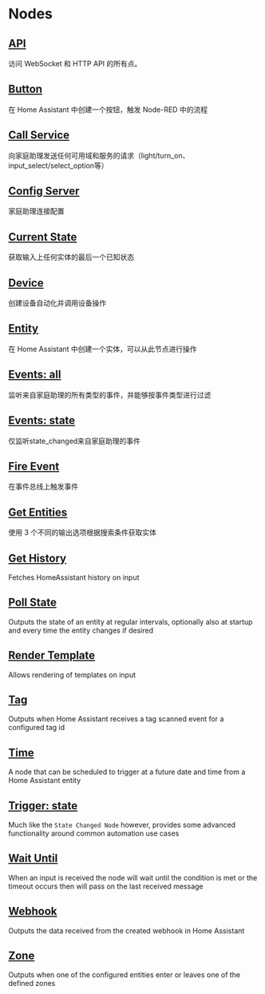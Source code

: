 # Nodes

## [API](./API.md)

访问 WebSocket 和 HTTP API 的所有点。

## [Button](./button.md)

在 Home Assistant 中创建一个按钮，触发 Node-RED 中的流程

## [Call Service](./call-service.md)

向家庭助理发送任何可用域和服务的请求（light/turn_on、input_select/select_option等）

## [Config Server](./config-server.md)

家庭助理连接配置

## [Current State](./current-state.md)

获取输入上任何实体的最后一个已知状态

## [Device](./device.md)

创建设备自动化并调用设备操作

## [Entity](./entity.md)

在 Home Assistant 中创建一个实体，可以从此节点进行操作

## [Events: all](./events-all.md)

监听来自家庭助理的所有类型的事件，并能够按事件类型进行过滤

## [Events: state](events-state.md)

仅监听state_changed来自家庭助理的事件

## [Fire Event](./fire-event.md)

在事件总线上触发事件

## [Get Entities](./get-entities.md)

使用 3 个不同的输出选项根据搜索条件获取实体

## [Get History](./get-history.md)

Fetches HomeAssistant history on input

## [Poll State](./poll-state.md)

Outputs the state of an entity at regular intervals, optionally also at startup
and every time the entity changes if desired

## [Render Template](./render-template.md)

Allows rendering of templates on input

## [Tag](./tag.md)

Outputs when Home Assistant receives a tag scanned event for a configured tag id

## [Time](./time.md)

A node that can be scheduled to trigger at a future date and time from a Home Assistant entity

## [Trigger: state](./trigger-state.md)

Much like the `State Changed Node` however, provides some advanced functionality around common automation use cases

## [Wait Until](./wait-until.md)

When an input is received the node will wait until the condition is met or the timeout occurs then will pass on the last received message

## [Webhook](./webhook.md)

Outputs the data received from the created webhook in Home Assistant

## [Zone](./zone.md)

Outputs when one of the configured entities enter or leaves one of the defined zones
